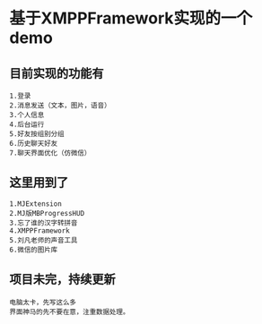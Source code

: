 # 基于XMPPFramework实现的一个demo

## 目前实现的功能有<br>
    1.登录
    2.消息发送（文本，图片，语音）
    3.个人信息
    4.后台运行
    5.好友按组别分组
    6.历史聊天好友
    7.聊天界面优化（仿微信）

## 这里用到了
    1.MJExtension
    2.MJ版MBProgressHUD
    3.忘了谁的汉字转拼音
    4.XMPPFramework
    5.刘凡老师的声音工具
    6.微信的图片库

## 项目未完，持续更新
    电脑太卡，先写这么多
    界面神马的先不要在意，注重数据处理。

